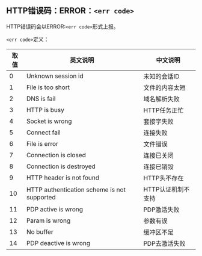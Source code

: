 ## HTTP错误码：ERROR：`<err code>`

HTTP错误码会以ERROR:`<err code>`形式上报。

`<err code>`定义：

| 取值 | 英文说明                                    | 中文说明           |
| ---- | ------------------------------------------- | ------------------ |
| 0    | Unknown session id                          | 未知的会话ID       |
| 1    | File is too short                           | 文件的内容太短     |
| 2    | DNS is fail                                 | 域名解析失败       |
| 3    | HTTP is busy                                | HTTP任务正忙       |
| 4    | Socket is wrong                             | 套接字失败         |
| 5    | Connect fail                                | 连接失败           |
| 6    | File is error                               | 文件错误           |
| 7    | Connection is closed                        | 连接已关闭         |
| 8    | Connection is destroyed                     | 连接已销毁         |
| 9    | HTTP header is not found                    | HTTP头不存在       |
| 10   | HTTP authentication scheme is not supported | HTTP认证机制不支持 |
| 11   | PDP active is wrong                         | PDP激活失败        |
| 12   | Param is wrong                              | 参数有误           |
| 13   | No buffer                                   | 缓冲区不足         |
| 14   | PDP deactive is wrong                       | PDP去激活失败      |

